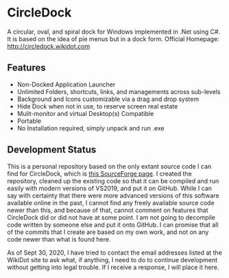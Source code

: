 # CircleDock
A circular, oval, and spiral dock for Windows implemented in .Net using C#. It is based on the idea of pie menus but in a dock form. Official Homepage: http://circledock.wikidot.com

## Features

* Non-Docked Application Launcher
* Unlimited Folders, shortcuts, links, and managements across sub-levels
* Background and Icons customizable via a drag and drop system
* Hide Dock when not in use, to reserve screen real estate
* Mulit-monitor and virtual Desktop(s) Compatible
* Portable
* No Installation required, simply unpack and run .exe

## Development Status
This is a personal repository based on the only extant source code I can find for CircleDock, which is [this SourceForge page](https://sourceforge.net/projects/circledock/). I created the repository, cleaned up the existing code so that it can be compiled and run easily with modern versions of VS2019, and put it on GitHub. While I can say with certainty that there were more advanced versions of this software available online in the past, I cannot find any freely available source code newer than this, and because of that, cannot comment on features that CircleDock did or did not have at some point. I am not going to decompile code written by someone else and put it onto GitHub. I can promise that all of the commits that I create are based on my own work, and not on any code newer than what is found here.

As of Sept 30, 2020, I have tried to contact the email addresses listed at the WikiDot site to ask what, if anything, I need to do to continue development without getting into legal trouble. If I receive a response, I will place it here.
